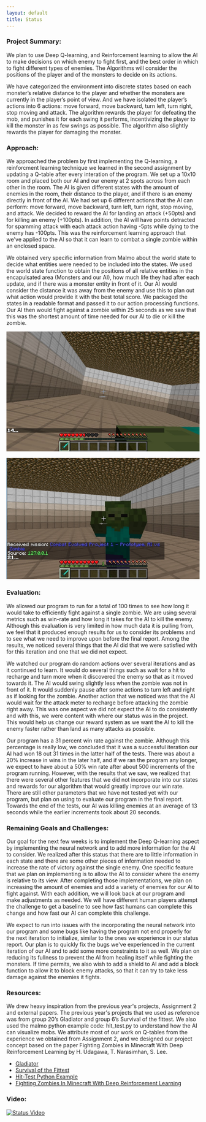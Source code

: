 ```yaml
---
layout: default
title: Status
---
```


### Project Summary: 
We plan to use Deep Q-learning, and Reinforcement learning to allow the AI to make decisions on which enemy to fight first, and the best order in which to fight different types of enemies.  The Algorithms will consider the positions of the player and of the monsters to decide on its actions.

We have categorized the environment into discrete states based on each monster’s relative distance to the player and whether the monsters are currently in the player’s point of view.  And we have isolated the player’s actions into 6 actions: move forward, move backward, turn left, turn right, stop moving and attack.  The algorithm rewards the player for defeating the mob, and punishes it for each swing it performs, incentivizing the player to kill the monster in as few swings as possible.  The algorithm also slightly rewards the player for damaging the monster.


### Approach:
We approached the problem by first implementing the Q-learning, a reinforcment learning technique we learned in the second assignment by updating a Q-table after every interation of the program. We set up a 10x10 room and placed both our AI and our enemy at 2 spots across from each other in the room. The AI is given different states with the amount of enemies in the room, their distance to the player, and if there is an enemy directly in front of the AI. We had set up 6 different actions that the AI can perform: move forward, move backward, turn left, turn right, stop moving, and attack. We decided to reward the AI for landing an attack (+50pts) and for killing an enemy (+100pts). In addition, the AI will have points detracted for spamming attack with each attack action having -5pts while dying to the enemy has -100pts. This was the reinforcement learning approach that we've applied to the AI so that it can learn to combat a single zombie within an enclosed space.

We obtained very specific information from Malmo about the world state to decide what entities were needed to be included into the states. We used the world state function to obtain the positions of all relative entities in the encapulsated area (Monsters and our AI), how much life they had after each update, and if there was a monster entity in front of it. Our AI would consider the distance it was away from the enemy and use this to plan out what action would provide it with the best total score. We packaged the states in a readable format and passed it to our action processing functions. Our AI then would fight against a zombie within 25 seconds as we saw that this was the shortest amount of time needed for our AI to die or kill the zombie.

![Screenshot1](Screenshot_1.jpg "Screenshot1")

![Screenshot2](Screenshot_2.jpg "Screenshot2")

### Evaluation: 
We allowed our program to run for a total of 100 times to see how long it would take to efficiently fight against a single zombie. We are using several metrics such as win-rate and how long it takes for the AI to kill the enemy. Although this evaluation is very limited in how much data it is pulling from, we feel that it produced enough results for us to consider its problems and to see what we need to improve upon before the final report. Among the results, we noticed several things that the AI did that we were satisfied with for this iteration and one that we did not expect.

We watched our program do random actions over several iterations and as it continued to learn. It would do several things such as wait for a hit to recharge and turn more when it discovered the enemy so that as it moved towards it. The AI would swing slightly less when the zombie was not in front of it. It would suddenly pause after some actions to turn left and right as if looking for the zombie. Another action that we noticed was that the AI would wait for the attack meter to recharge before attacking the zombie right away. This was one aspect we did not expect the AI to do consistently and with this, we were content with where our status was in the project. This would help us change our reward system as we want the AI to kill the enemy faster rather than land as many attacks as possible.

Our program has a 31 percent win rate against the zombie. Although this percentage is really low, we concluded that it was a successful iteration our AI had won 18 out 31 times in the latter half of the tests. There was about a 20% increase in wins in the later half, and if we ran the program any longer, we expect to have about a 50% win rate after about 500 increments of the program running. However, with the results that we saw, we realized that there were several other features that we did not incorporate into our states and rewards for our algorithm that would greatly improve our win rate. There are still other parameters that we have not tested yet with our program, but plan on using to evaluate our program in the final report. Towards the end of the tests, our AI was killing enemies at an average of 13 seconds while the earlier increments took about 20 seconds.


### Remaining Goals and Challenges: 
Our goal for the next few weeks is to implement the Deep Q-learning aspect by implementing the neural network and to add more information for the AI to consider. We realized after this status that there are to little information in each state and there are some other pieces of information needed to increase the rate of victory against the single enemy. One specific feature that we plan on implementing is to allow the AI to consider where the enemy is relative to its view. After completing those implementations, we plan on increasing the amount of enemies and add a variety of enemies for our AI to fight against. With each addition, we will look back at our program and make adjustments as needed. We will have different human players attempt the challenge to get a baseline to see how fast humans can complete this change and how fast our AI can complete this challenge. 

We expect to run into issues with the incorporating the neural network into our program and some bugs like having the program not end properly for the next iteration to initialize, similar to the ones we experience in our status report. Our plan is to quickly fix the bugs we've experienced in the current iteration of our AI and to add some more constraints to it as well. We plan on reducing its fullness to prevent the AI from healing itself while fighting the monsters. If time permits, we also wish to add a shield to AI and add a block function to allow it to block enemy attacks, so that it can try to take less damage against the enemies it fights.


### Resources:
We drew heavy inspiration from the previous year's projects, Assignment 2 and external papers.  The previous year's projects that we used as reference was from group 20’s Gladiator and group 6’s Survival of the fittest. We also used the malmo python example code: hit_test.py to understand how the AI can visualize mobs.  We attribute most of our work on Q-tables from the experience we obtained from Assignment 2, and we designed our project concept based on the paper Fighting Zombies in Minecraft With Deep Reinforcement Learning by H. Udagawa, T. Narasimhan, S. Lee.

- [Gladiator](https://keiki83.github.io/Gladiator/)
- [Survival of the Fittest](https://mingh2.github.io/SurvivalOfTheFittest/)
- [Hit-Test Python Example](https://github.com/microsoft/malmo/blob/master/Malmo/samples/Python_examples/hit_test.py)
- [Fighting Zombies In Minecraft With Deep Reinforcement Learning](http://cs229.stanford.edu/proj2016/report/UdagawaLeeNarasimhan-FightingZombiesInMinecraftWithDeepReinforcementLearning-report.pdf)

### Video:
[![Status Video](https://img.youtube.com/vi/TU2WY6N4FKA/0.jpg)](https://www.youtube.com/watch?v=TU2WY6N4FKA "Status Video")